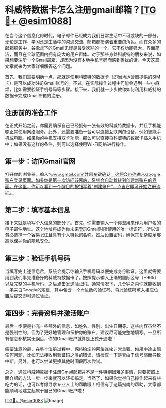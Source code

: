 # 科威特数据卡怎么注册gmail邮箱？[[TG💪+ @esim1088](https://t.me/s/esim1088)]

在当今这个信息化的时代，电子邮件已经成为我们日常生活中不可或缺的一部分。无论是工作、学习还是生活中的沟通交流，邮箱都扮演着重要的角色。而在众多的邮箱服务中，谷歌旗下的Gmail无疑是最受欢迎的一个。它不仅功能强大、界面简洁，而且在全球范围内拥有庞大的用户群体。对于那些身处科威特的朋友来说，如果想要注册一个Gmail邮箱，却因为没有本地手机号码而感到困扰的话，今天这篇文章就来为大家详细解答这个问题。

首先，我们需要明确一点，那就是使用科威特的数据卡（即当地运营商提供的SIM卡）是可以成功注册Gmail账号的。不过，在实际操作过程中可能会遇到一些小麻烦，比如需要验证手机号码等步骤。接下来，我们就一步步教你如何利用科威特的数据卡完成Gmail邮箱的注册。

## 注册前的准备工作

在正式开始之前，你需要确保自己已经拥有一张有效的科威特数据卡，并且手机能够正常使用网络服务。此外，还需要准备一台可以连接互联网的设备，例如智能手机或电脑。如果你的手机支持双卡功能，那么可以直接将科威特的数据卡插入手机中；如果没有这样的条件，则可以选择使用Wi-Fi网络进行操作。

## 第一步：访问Gmail官网

打开你的浏览器，输入“www.gmail.com”并回车键确认。这将会带你进入Google账户登录页面。如果你是第一次访问该网站，系统会自动跳转到创建新账户的界面。在这里，你可以看到一个醒目的按钮写着“创建账户”，点击它即可开始注册流程。

## 第二步：填写基本信息

接下来就是填写个人信息的部分了。首先，你需要输入一个你想用来作为用户名的电子邮件地址。这个地址将成为你未来登录Gmail时所使用的唯一标识符，所以请务必选择一个容易记住且具有个人特色的名称。然后设置密码，确保其复杂度足够高以保护你的隐私安全。

## 第三步：验证手机号码

当填写完上述信息后，系统会提示你输入手机号码以便完成身份验证。这里就需要用到我们事先准备好的科威特数据卡了。按照提示输入正确的国际区号（+965）以及完整的手机号码，之后点击发送验证码。通常情况下，几分钟之内你就能收到一条来自Google的短信，其中包含一个六位数的验证码。将此验证码填入相应位置后提交即可通过验证。

## 第四步：完善资料并激活账户

最后一步便是补充一些额外的信息，如姓名、性别、出生日期等。这些内容虽然不是强制性的，但为了更好地管理和保护你的账户，建议尽可能完整地填写。一旦所有信息都核实无误后，你的Gmail账户就算是正式开通啦！

需要注意的是，在整个注册过程中，保持稳定的网络连接非常重要。如果中途出现任何问题，比如无法接收到验证码之类的错误，请检查一下是否由于信号弱而导致中断。另外，也可以尝试更换其他时间段再次尝试。

总之，通过科威特数据卡注册Gmail邮箱并不是一件特别困难的事情，只要按照上面介绍的方法一步一步来就可以轻松搞定。当然了，如果你觉得自己操作起来有些吃力的话，也可以考虑寻求专业人士的帮助哦！相信有了这篇指南的帮助，大家都能顺利地建立起属于自己的Gmail账户啦！

[[TG💪+ @esim1088](https://t.me/s/esim1088) ![Image](https://i.postimg.cc/4NQfJmqS/Snipaste-2025-05-13-00-14-12.png)]